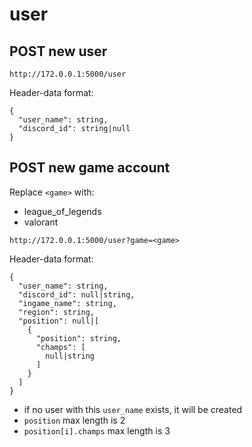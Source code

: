 # user
## POST new user
```
http://172.0.0.1:5000/user
```
Header-data format:
```
{
  "user_name": string,
  "discord_id": string|null
}
```
## POST new game account
Replace `<game>` with:
  - league_of_legends
  - valorant
```
http://172.0.0.1:5000/user?game=<game>
```
Header-data format:
```
{
  "user_name": string,
  "discord_id": null|string,
  "ingame_name": string,
  "region": string,
  "position": null|[
    {
      "position": string,
      "champs": [
        null|string
      ]
    }
  ]
}
```
- if no user with this `user_name` exists, it will be created
- `position` max length is 2
- `position[i].champs` max length is 3
